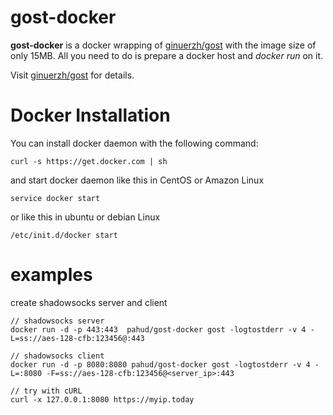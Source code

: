 # gost-docker

**gost-docker** is a docker wrapping of [ginuerzh/gost](https://github.com/ginuerzh/gost) with the image size of only 15MB.  All you need to do is prepare a docker host and *docker run* on it.

Visit  [ginuerzh/gost](https://github.com/ginuerzh/gost) for details.



# Docker Installation

You can install docker daemon with the following command:

```
curl -s https://get.docker.com | sh
```

and start docker daemon like this in CentOS or Amazon Linux

```
service docker start
```

or like this in ubuntu or debian Linux

```
/etc/init.d/docker start
```



# examples

create shadowsocks server and client

```
// shadowsocks server
docker run -d -p 443:443  pahud/gost-docker gost -logtostderr -v 4 -L=ss://aes-128-cfb:123456@:443

// shadowsocks client
docker run -d -p 8080:8080 pahud/gost-docker gost -logtostderr -v 4 -L=:8080 -F=ss://aes-128-cfb:123456@<server_ip>:443

// try with cURL
curl -x 127.0.0.1:8080 https://myip.today
```


